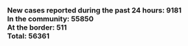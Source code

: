 ### New cases reported during the past 24 hours: 9181<br/>In the community: 55850<br/>At the border: 511<br/>Total: 56361